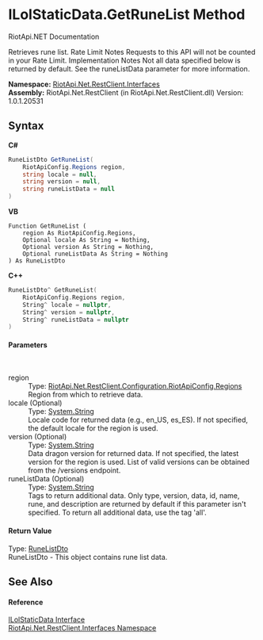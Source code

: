 # ILolStaticData.GetRuneList Method 
RiotApi.NET Documentation 

Retrieves rune list. Rate Limit Notes Requests to this API will not be counted in your Rate Limit. Implementation Notes Not all data specified below is returned by default. See the runeListData parameter for more information.

**Namespace:**&nbsp;<a href="48cda41f-0d73-abf8-ab33-13ac48004c66">RiotApi.Net.RestClient.Interfaces</a><br />**Assembly:**&nbsp;RiotApi.Net.RestClient (in RiotApi.Net.RestClient.dll) Version: 1.0.1.20531

## Syntax

**C#**<br />
``` C#
RuneListDto GetRuneList(
	RiotApiConfig.Regions region,
	string locale = null,
	string version = null,
	string runeListData = null
)
```

**VB**<br />
``` VB
Function GetRuneList ( 
	region As RiotApiConfig.Regions,
	Optional locale As String = Nothing,
	Optional version As String = Nothing,
	Optional runeListData As String = Nothing
) As RuneListDto
```

**C++**<br />
``` C++
RuneListDto^ GetRuneList(
	RiotApiConfig.Regions region, 
	String^ locale = nullptr, 
	String^ version = nullptr, 
	String^ runeListData = nullptr
)
```


#### Parameters
&nbsp;<dl><dt>region</dt><dd>Type: <a href="4d977124-7072-aed6-d4c3-44de17e37ee2">RiotApi.Net.RestClient.Configuration.RiotApiConfig.Regions</a><br />Region from which to retrieve data.</dd><dt>locale (Optional)</dt><dd>Type: <a href="http://msdn2.microsoft.com/en-us/library/s1wwdcbf" target="_blank">System.String</a><br />Locale code for returned data (e.g., en_US, es_ES). If not specified, the default locale for the region is used.</dd><dt>version (Optional)</dt><dd>Type: <a href="http://msdn2.microsoft.com/en-us/library/s1wwdcbf" target="_blank">System.String</a><br />Data dragon version for returned data. If not specified, the latest version for the region is used. List of valid versions can be obtained from the /versions endpoint.</dd><dt>runeListData (Optional)</dt><dd>Type: <a href="http://msdn2.microsoft.com/en-us/library/s1wwdcbf" target="_blank">System.String</a><br />Tags to return additional data. Only type, version, data, id, name, rune, and description are returned by default if this parameter isn't specified. To return all additional data, use the tag 'all'.</dd></dl>

#### Return Value
Type: <a href="03f6153f-17f5-1cce-6fe8-3ba02f0c2e4a">RuneListDto</a><br />RuneListDto - This object contains rune list data.

## See Also


#### Reference
<a href="aa83650f-f275-e38f-8f62-14b2064f0eac">ILolStaticData Interface</a><br /><a href="48cda41f-0d73-abf8-ab33-13ac48004c66">RiotApi.Net.RestClient.Interfaces Namespace</a><br />